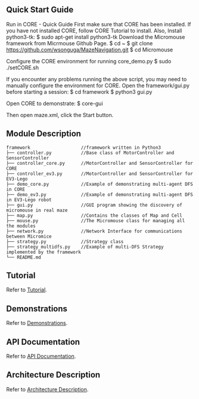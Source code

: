 ## Quick Start Guide
Run in CORE   - Quick Guide
First make sure that CORE has been installed. If you have not installed CORE, follow CORE Tutorial to install.
Also, Install python3-tk:
$ sudo apt-get install python3-tk
Download the Micromouse framework from Micrmouse Github Page. 
 $ cd ~
 $ git clone https://github.com/wsonguga/MazeNavigation.git
 $ cd Micromouse
 
Configure the CORE environment for running core_demo.py
 $ sudo ./setCORE.sh
 
If you encounter any problems running the above script, you may need to manually configure the environment for CORE.
Open the framework/gui.py before starting a session:
 $ cd framework
 $ python3 gui.py
 
Open CORE to demonstrate:
 $ core-gui
 
Then open maze.xml, click the Start button.


## Module Description
    framework                   //framework written in Python3
    ├── controller.py           //Base class of MotorController and SensorController
    ├── controller_core.py      //MotorController and SensorController for CORE
    ├── controller_ev3.py       //MotorController and SensorController for EV3-Lego
    ├── demo_core.py            //Example of demonstrating multi-agent DFS in CORE
    ├── demo_ev3.py             //Example of demonstrating multi-agent DFS in EV3-Lego robot
    ├── gui.py                  //GUI program showing the discovery of micromouse in real maze
    ├── map.py                  //Contains the classes of Map and Cell
    ├── mouse.py                //The Micromouse class for managing all the modules
    ├── network.py              //Network Interface for communications between Micromice
    ├── strategy.py             //Strategy class
    ├── strategy_multidfs.py    //Example of multi-DFS Strategy implemented by the framework
    └── README.md

## Tutorial
Refer to [Tutorial](https://eniacluo.github.io/Micromouse/guide/tutorial.html).

## Demonstrations
Refer to [Demonstrations](https://eniacluo.github.io/Micromouse/guide/tutorial.html#demonstrations).

## API Documentation
Refer to [API Documentation](https://eniacluo.github.io/Micromouse/modules/docs.html).

## Architecture Description
Refer to [Architecture Description](https://docs.google.com/document/d/1im-nFw-iO0sKvpq5XH-agR5obBuFwbSLMbefUWsbebQ/edit#).
